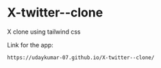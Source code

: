 # X-twitter--clone
X clone using tailwind css

Link for the app:

```bash
https://udaykumar-07.github.io/X-twitter--clone/
